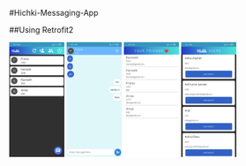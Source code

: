 #Hichki-Messaging-App

##Using Retrofit2

<img src="screenshots/dashboard.png" width="100"/>
<img src="screenshots/chat.png" width="100"/>
<img src="screenshots/friendlist.png" width="100""/>
<img src="screenshots/users.png" width="100"/>
